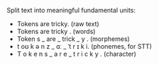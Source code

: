 Split text into meaningful fundamental units:
- Tokens are tricky. (raw text)
- Tokens are tricky . (words)
- Token s _ are _ trick _ y . (morphemes)
- t oʊ k ə n z _ ɑː _ ˈt r ɪ k i. (phonemes, for STT)
- T o k e n s _ a r e _ t r i c k y . (character)